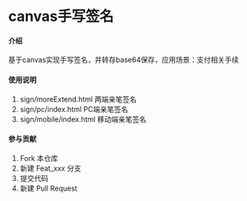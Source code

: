 # canvas手写签名

#### 介绍
基于canvas实现手写签名，并转存base64保存，应用场景：支付相关手续

#### 使用说明

1. sign/moreExtend.html		两端亲笔签名
2. sign/pc/index.html		PC端亲笔签名
3. sign/mobile/index.html	移动端亲笔签名

#### 参与贡献

1. Fork 本仓库
2. 新建 Feat_xxx 分支
3. 提交代码
4. 新建 Pull Request
